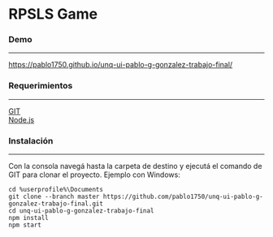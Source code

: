# RPSLS Game

### Demo
------------
<a href="https://pablo1750.github.io/unq-ui-pablo-g-gonzalez-trabajo-final/">
  https://pablo1750.github.io/unq-ui-pablo-g-gonzalez-trabajo-final/
</a>

### Requerimientos
------------
<a href="https://git-scm.com/downloads">GIT</a> <br/>
<a href="https://nodejs.org/es/">Node.js</a>

### Instalación
------------

Con la consola navegá hasta la carpeta de destino y ejecutá el comando de GIT para clonar el proyecto.
Ejemplo con Windows:

```Batchfile
cd %userprofile%\Documents
git clone --branch master https://github.com/pablo1750/unq-ui-pablo-g-gonzalez-trabajo-final.git
cd unq-ui-pablo-g-gonzalez-trabajo-final
npm install
npm start
```

